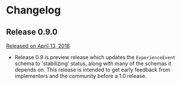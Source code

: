 # Changelog

## Release 0.9.0

[Released on April 13, 2018](https://github.com/adobe/xdm/releases/tag/v0.9)

* Release 0.9 is preview release which updates the `ExperienceEvent` schema to 'stabilizing' status, along with many of the schemas it depends on. This release is intended to get early feedback from implementers and the community before a 1.0 release.
